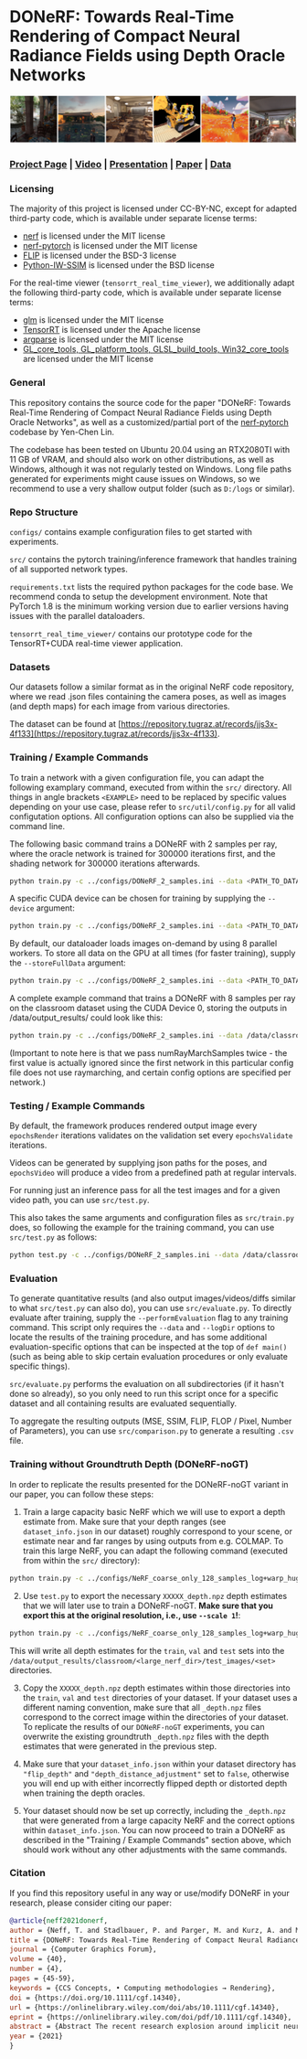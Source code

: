 # DONeRF: Towards Real-Time Rendering of Compact Neural Radiance Fields using Depth Oracle Networks

<img src='donerf_teaser.png'/>

### [Project Page](https://depthoraclenerf.github.io/) | [Video](https://youtu.be/6UE1dMUjN_E) | [Presentation](https://youtu.be/u9HqKGqvJhQ?t=5843) | [Paper](https://onlinelibrary.wiley.com/doi/10.1111/cgf.14340) | [Data](https://repository.tugraz.at/records/jjs3x-4f133)

### Licensing
The majority of this project is licensed under CC-BY-NC, except for adapted third-party code, which is available under separate license terms:

* [nerf](https://github.com/bmild/nerf) is licensed under the MIT license
* [nerf-pytorch](https://github.com/yenchenlin/nerf-pytorch) is licensed under the MIT license
* [FLIP](https://github.com/NVlabs/flip) is licensed under the BSD-3 license
* [Python-IW-SSIM](https://github.com/Jack-guo-xy/Python-IW-SSIM) is licensed under the BSD license

For the real-time viewer (`tensorrt_real_time_viewer`), we additionally adapt the following third-party code, which is available under separate license terms:
* [glm](https://github.com/g-truc/glm) is licensed under the MIT license
* [TensorRT](https://github.com/NVIDIA/TensorRT) is licensed under the Apache license
* [argparse](http://github.com/p-ranav/argparse ) is licensed under the MIT license
* [GL_core_tools, GL_platform_tools, GLSL_build_tools, Win32_core_tools](https://github.com/GPUPeople/cuRE) are licensed under the MIT license

### General
This repository contains the source code for the paper "DONeRF: Towards Real-Time Rendering of Compact Neural Radiance Fields using Depth Oracle Networks", as well as a customized/partial port of the [nerf-pytorch](https://github.com/yenchenlin/nerf-pytorch) codebase by Yen-Chen Lin.

The codebase has been tested on Ubuntu 20.04 using an RTX2080TI with 11 GB of VRAM, and should also work on other distributions, as well as Windows, although it was not regularly tested on Windows.
Long file paths generated for experiments might cause issues on Windows, so we recommend to use a very shallow output folder (such as `D:/logs` or similar).

### Repo Structure
`configs/` contains example configuration files to get started with experiments.

`src/` contains the pytorch training/inference framework that handles training of all supported network types.

`requirements.txt` lists the required python packages for the code base. We recommend conda to setup the development environment. Note that PyTorch 1.8 is the minimum working version due to earlier versions having issues with the parallel dataloaders.

`tensorrt_real_time_viewer/` contains our prototype code for the TensorRT+CUDA real-time viewer application.

### Datasets
Our datasets follow a similar format as in the original NeRF code repository, where we read .json files containing the camera poses, as well as images (and depth maps) for each image from various directories.

The dataset can be found at [https://repository.tugraz.at/records/jjs3x-4f133](https://repository.tugraz.at/records/jjs3x-4f133).

### Training / Example Commands
To train a network with a given configuration file, you can adapt the following examplary command, executed from within the `src/` directory. All things in angle brackets `<EXAMPLE>` need to be replaced by specific values depending on your use case, please refer to `src/util/config.py` for all valid configutation options. All configuration options can also be supplied via the command line.

The following basic command trains a DONeRF with 2 samples per ray, where the oracle network is trained for 300000 iterations first, and the shading network for 300000 iterations afterwards.

```bash
python train.py -c ../configs/DONeRF_2_samples.ini --data <PATH_TO_DATASET_DIRECTORY> --logDir <PATH_TO_OUTPUT_DIRECTORY> 
```

A specific CUDA device can be chosen for training by supplying the `--device` argument:

```bash
python train.py -c ../configs/DONeRF_2_samples.ini --data <PATH_TO_DATASET_DIRECTORY> --logDir <PATH_TO_OUTPUT_DIRECTORY> --device <DEVICE_ID>
```

By default, our dataloader loads images on-demand by using 8 parallel workers. To store all data on the GPU at all times (for faster training), supply the `--storeFullData` argument:

```bash
python train.py -c ../configs/DONeRF_2_samples.ini --data <PATH_TO_DATASET_DIRECTORY> --logDir <PATH_TO_OUTPUT_DIRECTORY> --device <DEVICE_ID> --storeFullData
```

A complete example command that trains a DONeRF with 8 samples per ray on the classroom dataset using the CUDA Device 0, storing the outputs in /data/output_results/ could look like this:

```bash
python train.py -c ../configs/DONeRF_2_samples.ini --data /data/classroom/ --logDir /data/output_results/ --device 0 --storeFullData --numRayMarchSamples 8 --numRayMarchSamples 8
```

(Important to note here is that we pass numRayMarchSamples twice - the first value is actually ignored since the first network in this particular config file does not use raymarching, and certain config options are specified per network.)


### Testing / Example Commands

By default, the framework produces rendered output image every `epochsRender` iterations validates on the validation set every `epochsValidate` iterations.

Videos can be generated by supplying json paths for the poses, and `epochsVideo` will produce a video from a predefined path at regular intervals. 

For running just an inference pass for all the test images and for a given video path, you can use `src/test.py`. 

This also takes the same arguments and configuration files as `src/train.py` does, so following the example for the training command, you can use `src/test.py` as follows:

```bash
python test.py -c ../configs/DONeRF_2_samples.ini --data /data/classroom/ --logDir /data/output_results/ --device 0 --storeFullData --numRayMarchSamples 8 --numRayMarchSamples 8 --camPath cam_path_rotate --outputVideoName cam_path_rotate --videoFrames 300
```

### Evaluation

To generate quantitative results (and also output images/videos/diffs similar to what `src/test.py` can also do), you can use `src/evaluate.py`. 
To directly evaluate after training, supply the `--performEvaluation` flag to any training command.
This script only requires the `--data` and `--logDir` options to locate the results of the training procedure, and has some additional evaluation-specific options that can be inspected at the top of `def main()` (such as being able to skip certain evaluation procedures or only evaluate specific things).

`src/evaluate.py` performs the evaluation on all subdirectories (if it hasn't done so already), so you only need to run this script once for a specific dataset and all containing results are evaluated sequentially.

To aggregate the resulting outputs (MSE, SSIM, FLIP, FLOP / Pixel, Number of Parameters), you can use `src/comparison.py` to generate a resulting `.csv` file.

### Training without Groundtruth Depth (DONeRF-noGT)

In order to replicate the results presented for the DONeRF-noGT variant in our paper, you can follow these steps:

1. Train a large capacity basic NeRF which we will use to export a depth estimate from. Make sure that your depth ranges (see `dataset_info.json` in our dataset) roughly correspond to your scene, or estimate near and far ranges by using outputs from e.g. COLMAP. To train this large NeRF, you can adapt the following command (executed from within the `src/` directory):

```bash
python train.py -c ../configs/NeRF_coarse_only_128_samples_log+warp_huge.ini --data /data/classroom/ --logDir /data/output_results/ --device 0 --storeFullData --scale 1
```

2. Use `test.py` to export the necessary `XXXXX_depth.npz` depth estimates that we will later use to train a DONeRF-noGT. **Make sure that you export this at the original resolution, i.e., use `--scale 1`!**:

```bash
python train.py -c ../configs/NeRF_coarse_only_128_samples_log+warp_huge.ini --data /data/classroom/ --logDir /data/output_results/ --device 0 --storeFullData --scale 1
```

This will write all depth estimates for the `train`, `val` and `test` sets into the `/data/output_results/classroom/<large_nerf_dir>/test_images/<set>` directories. 

3. Copy the `XXXXX_depth.npz` depth estimates within those directories into the `train`, `val` and `test` directories of your dataset. If your dataset uses a different naming convention, make sure that all `_depth.npz` files correspond to the correct image within the directories of your dataset. To replicate the results of our `DONeRF-noGT` experiments, you can overwrite the existing groundtruth `_depth.npz` files with the depth estimates that were generated in the previous step.

4. Make sure that your `dataset_info.json` within your dataset directory has `"flip_depth"` and `"depth_distance_adjustment"` set to `false`, otherwise you will end up with either incorrectly flipped depth or distorted depth when training the depth oracles.

5. Your dataset should now be set up correctly, including the `_depth.npz` that were generated from a large capacity NeRF and the correct options within `dataset_info.json`. You can now proceed to train a DONeRF as described in the "Training / Example Commands" section above, which should work without any other adjustments with the same commands.


### Citation

If you find this repository useful in any way or use/modify DONeRF in your research, please consider citing our paper:

```bibtex
@article{neff2021donerf,
author = {Neff, T. and Stadlbauer, P. and Parger, M. and Kurz, A. and Mueller, J. H. and Chaitanya, C. R. A. and Kaplanyan, A. and Steinberger, M.},
title = {DONeRF: Towards Real-Time Rendering of Compact Neural Radiance Fields using Depth Oracle Networks},
journal = {Computer Graphics Forum},
volume = {40},
number = {4},
pages = {45-59},
keywords = {CCS Concepts, • Computing methodologies → Rendering},
doi = {https://doi.org/10.1111/cgf.14340},
url = {https://onlinelibrary.wiley.com/doi/abs/10.1111/cgf.14340},
eprint = {https://onlinelibrary.wiley.com/doi/pdf/10.1111/cgf.14340},
abstract = {Abstract The recent research explosion around implicit neural representations, such as NeRF, shows that there is immense potential for implicitly storing high-quality scene and lighting information in compact neural networks. However, one major limitation preventing the use of NeRF in real-time rendering applications is the prohibitive computational cost of excessive network evaluations along each view ray, requiring dozens of petaFLOPS. In this work, we bring compact neural representations closer to practical rendering of synthetic content in real-time applications, such as games and virtual reality. We show that the number of samples required for each view ray can be significantly reduced when samples are placed around surfaces in the scene without compromising image quality. To this end, we propose a depth oracle network that predicts ray sample locations for each view ray with a single network evaluation. We show that using a classification network around logarithmically discretized and spherically warped depth values is essential to encode surface locations rather than directly estimating depth. The combination of these techniques leads to DONeRF, our compact dual network design with a depth oracle network as its first step and a locally sampled shading network for ray accumulation. With DONeRF, we reduce the inference costs by up to 48× compared to NeRF when conditioning on available ground truth depth information. Compared to concurrent acceleration methods for raymarching-based neural representations, DONeRF does not require additional memory for explicit caching or acceleration structures, and can render interactively (20 frames per second) on a single GPU.},
year = {2021}
}
```


